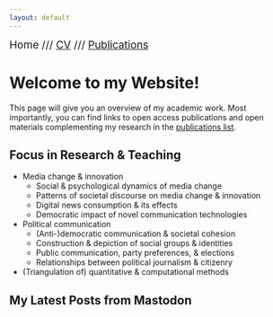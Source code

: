 ```yaml
---
layout: default
---
```


<span style="font-size:14pt">Home /// [CV](./cv.html) /// [Publications](./publications.html)</span>

# Welcome to my Website!

This page will give you an overview of my academic work. Most importantly, you can find links to open access publications and open materials complementing my research in the [publications list](./publications.html).

## Focus in Research & Teaching

* Media change & innovation
    + Social & psychological dynamics of media change
    + Patterns of societal discourse on media change & innovation
    + Digital news consumption & its effects
    + Democratic impact of novel communication technologies
* Political communication 
    + (Anti-)democratic communication & societal cohesion
    + Construction & depiction of social groups & identities
    + Public communication, party preferences, & elections
    + Relationships between political journalism & citizenry
 * (Triangulation of) quantitative & computational methods

## My Latest Posts from Mastodon

<div id="mt-timeline" class="mt-timeline">
    <div id="mt-body" class="mt-body">
        <div class="loading-spinner"></div>
    </div>
</div>